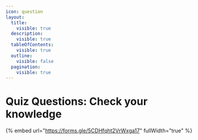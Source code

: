 ```yaml
---
icon: question
layout:
  title:
    visible: true
  description:
    visible: true
  tableOfContents:
    visible: true
  outline:
    visible: false
  pagination:
    visible: true
---
```


# Quiz Questions: Check your knowledge

{% embed url="https://forms.gle/5CDHfqht2VrWxga17" fullWidth="true" %}

